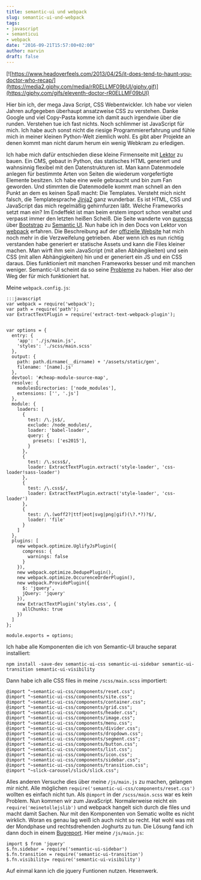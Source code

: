 ```yaml
---
title: semantic-ui und webpack
slug: semantic-ui-und-webpack
tags:
- javascript
- semanticui
- webpack
date: "2016-09-21T15:57:00+02:00"
author: marvin
draft: false
---
```

[![https://www.headoverfeels.com/2013/04/25/it-does-tend-to-haunt-you-doctor-who-recap/](https://media2.giphy.com/media/rR0ELLMF09bUI/giphy.gif)](https://giphy.com/gifs/eleventh-doctor-rR0ELLMF09bUI)

Hier bin ich, der mega Java Script, CSS Webentwickler. Ich habe vor vielen Jahren aufgegeben überhaupt ansatzweise CSS zu verstehen. Danke Google und viel Copy-Pasta komme ich damit auch irgendwie über die runden. Verstehen tue ich fast nichts. Noch schlimmer ist JavaScript für mich. Ich habe auch sonst nicht die riesige Programmiererfahrung und fühle mich in meiner kleinen Python-Welt ziemlich wohl. Es gibt aber Projekte an denen kommt man nicht darum herum ein wenig Webkram zu erledigen.

Ich habe mich dafür entschieden diese kleine Firmenseite mit [Lektor](https://www.getlektor.com) zu bauen. Ein CMS, gebaut in Python, das statisches HTML generiert und wahnsinnig flexibel mit den Datenstrukturen ist. Man kann Datenmodele anlegen für bestimmte Arten von Seiten die wiederum vorgefertigte Elemente besitzen. Ich habe eine weile gebraucht und bin zum Fan geworden. Und stimmten die Datenmodelle kommt man schnell an den Punkt an dem es keinen Spaß macht: Die Templates. Versteht mich nicht falsch, die Templatesprache [Jinja2](http://jinja.pocoo.org/docs/dev/) ganz wunderbar. Es ist HTML, CSS und JavaScript das mich regelmäßig gehirnfurzen läßt. Welche Frameworks setzt man ein? Im Endeffekt ist man beim erstem import schon veraltet und verpasst immer den letzten heißen Scheiß. Die Seite wanderte von [purecss](http://purecss.io/) über [Bootstrap](http://getbootstrap.com/) zu [Semantic UI](http://semantic-ui.com/). Nun habe ich in den Docs von Lektor von [webpack](https://www.getlektor.com/docs/guides/webpack/) erfahren. Die Beschreibung auf der [offizielle Website](https://webpack.github.io/) hat mich noch mehr in die Verzweifelung getrieben. Aber wenn ich es nun richtig verstanden habe generiert er statische Assets und kann die Files kleiner machen. Man wirft ihm sein JavaScript (mit allen Abhängikeiten) und sein CSS (mit allen Abhängigkeiten) hin und er generiert ein JS und ein CSS daraus. Dies funktioniert mit manchen Frameworks besser und mit manchen weniger. Semantic-UI scheint da so seine [Probleme](https://github.com/Semantic-Org/Semantic-UI/issues/3533) zu haben. Hier also der Weg der für mich funktioniert hat.

Meine `webpack.config.js`:

    :::javascript
    var webpack = require('webpack');
    var path = require('path');
    var ExtractTextPlugin = require('extract-text-webpack-plugin');


    var options = {
      entry: {
        'app': './js/main.js',
        'styles': './scss/main.scss'
      },
      output: {
        path: path.dirname(__dirname) + '/assets/static/gen',
        filename: '[name].js'
      },
      devtool: '#cheap-module-source-map',
      resolve: {
        modulesDirectories: ['node_modules'],
        extensions: ['', '.js']
      },
      module: {
        loaders: [
          {
            test: /\.js$/,
            exclude: /node_modules/,
            loader: 'babel-loader',
            query: {
              presets: ['es2015'],
            }
          },
          {
            test: /\.scss$/,
            loader: ExtractTextPlugin.extract('style-loader', 'css-loader!sass-loader')
          },
          {
            test: /\.css$/,
            loader: ExtractTextPlugin.extract('style-loader', 'css-loader')
          },
          {
            test: /\.(woff2?|ttf|eot|svg|png|gif)(\?.*?)?$/,
            loader: 'file'
          }
        ]
      },
      plugins: [
        new webpack.optimize.UglifyJsPlugin({
          compress: {
            warnings: false
          }
        }),
        new webpack.optimize.DedupePlugin(),
        new webpack.optimize.OccurenceOrderPlugin(),
        new webpack.ProvidePlugin({
          $: 'jquery',
          jQuery: 'jquery'
        }),
        new ExtractTextPlugin('styles.css', {
          allChunks: true
        })
      ]
    };

    module.exports = options;

Ich habe alle Komponenten die ich von Semantic-UI brauche separat installiert:

`npm install -save-dev semantic-ui-css semantic-ui-sidebar semantic-ui-transition semantic-ui-visibility`

Dann habe ich alle CSS files in meine `/scss/main.scss` importiert:

```
@import "~semantic-ui-css/components/reset.css";
@import "~semantic-ui-css/components/site.css";
@import "~semantic-ui-css/components/container.css";
@import "~semantic-ui-css/components/grid.css";
@import "~semantic-ui-css/components/header.css";
@import "~semantic-ui-css/components/image.css";
@import "~semantic-ui-css/components/menu.css";
@import "~semantic-ui-css/components/divider.css";
@import "~semantic-ui-css/components/dropdown.css";
@import "~semantic-ui-css/components/segment.css";
@import "~semantic-ui-css/components/button.css";
@import "~semantic-ui-css/components/list.css";
@import "~semantic-ui-css/components/icon.css";
@import "~semantic-ui-css/components/sidebar.css";
@import "~semantic-ui-css/components/transition.css";
@import "~slick-carousel/slick/slick.css";
```

Alles anderen Versuche dies über meine `/js/main.js` zu machen, gelangen mir nicht. Alle möglichen `require('semantic-ui-css/components/reset.css')` wollten es einfach nicht tun. Als `@import` in der `/scss/main.scss` war es kein Problem. Nun kommen wir zum JavaScript. Normalerweise reicht ein `require('meinetollejslib')` und webpack hangelt sich durch die files und macht damit Sachen. Nur mit den Komponenten von Sematic wollte es nicht wirklich. Woran es genau lag weiß ich auch nicht so recht. Hat wohl was mit der Mondphase und rechtsdrehenden Joghurts zu tun. Die Lösung fand ich dann doch in einem [Bugreport](https://github.com/Semantic-Org/Semantic-UI/issues/3533). Hier meine `/js/main.js`:

```
import $ from 'jquery'
$.fn.sidebar = require('semantic-ui-sidebar')
$.fn.transition = require('semantic-ui-transition')
$.fn.visibility= require('semantic-ui-visibility')
```

Auf einmal kann ich die jquery Funtionen nutzen. Hexenwerk.